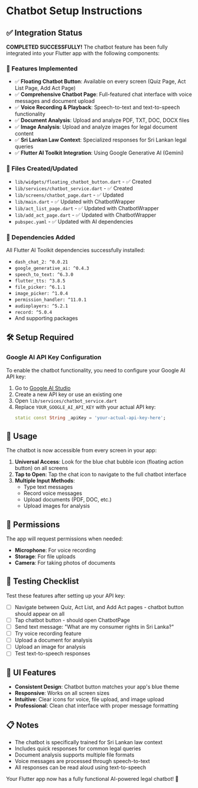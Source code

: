 # Chatbot Setup Instructions

## ✅ Integration Status

**COMPLETED SUCCESSFULLY!** The chatbot feature has been fully integrated into your Flutter app with the following components:

### 🎯 Features Implemented
- ✅ **Floating Chatbot Button**: Available on every screen (Quiz Page, Act List Page, Add Act Page)
- ✅ **Comprehensive Chatbot Page**: Full-featured chat interface with voice messages and document upload
- ✅ **Voice Recording & Playback**: Speech-to-text and text-to-speech functionality
- ✅ **Document Analysis**: Upload and analyze PDF, TXT, DOC, DOCX files
- ✅ **Image Analysis**: Upload and analyze images for legal document content
- ✅ **Sri Lankan Law Context**: Specialized responses for Sri Lankan legal queries
- ✅ **Flutter AI Toolkit Integration**: Using Google Generative AI (Gemini)

### 📁 Files Created/Updated
- `lib/widgets/floating_chatbot_button.dart` - ✅ Created
- `lib/services/chatbot_service.dart` - ✅ Created  
- `lib/screens/chatbot_page.dart` - ✅ Updated
- `lib/main.dart` - ✅ Updated with ChatbotWrapper
- `lib/act_list_page.dart` - ✅ Updated with ChatbotWrapper
- `lib/add_act_page.dart` - ✅ Updated with ChatbotWrapper
- `pubspec.yaml` - ✅ Updated with AI dependencies

### 🔧 Dependencies Added
All Flutter AI Toolkit dependencies successfully installed:
- `dash_chat_2: ^0.0.21`
- `google_generative_ai: ^0.4.3`
- `speech_to_text: ^6.3.0`
- `flutter_tts: ^3.8.5`
- `file_picker: ^6.1.1`
- `image_picker: ^1.0.4`
- `permission_handler: ^11.0.1`
- `audioplayers: ^5.2.1`
- `record: ^5.0.4`
- And supporting packages

## 🛠️ Setup Required

### Google AI API Key Configuration

To enable the chatbot functionality, you need to configure your Google AI API key:

1. Go to [Google AI Studio](https://aistudio.google.com/)
2. Create a new API key or use an existing one
3. Open `lib/services/chatbot_service.dart`
4. Replace `YOUR_GOOGLE_AI_API_KEY` with your actual API key:
   ```dart
   static const String _apiKey = 'your-actual-api-key-here';
   ```

## 🚀 Usage

The chatbot is now accessible from every screen in your app:

1. **Universal Access**: Look for the blue chat bubble icon (floating action button) on all screens
2. **Tap to Open**: Tap the chat icon to navigate to the full chatbot interface
3. **Multiple Input Methods**: 
   - Type text messages
   - Record voice messages
   - Upload documents (PDF, DOC, etc.)
   - Upload images for analysis

## 📱 Permissions

The app will request permissions when needed:
- **Microphone**: For voice recording
- **Storage**: For file uploads
- **Camera**: For taking photos of documents

## 🧪 Testing Checklist

Test these features after setting up your API key:

- [ ] Navigate between Quiz, Act List, and Add Act pages - chatbot button should appear on all
- [ ] Tap chatbot button - should open ChatbotPage
- [ ] Send text message: "What are my consumer rights in Sri Lanka?"
- [ ] Try voice recording feature
- [ ] Upload a document for analysis
- [ ] Upload an image for analysis
- [ ] Test text-to-speech responses

## 🎨 UI Features

- **Consistent Design**: Chatbot button matches your app's blue theme
- **Responsive**: Works on all screen sizes
- **Intuitive**: Clear icons for voice, file upload, and image upload
- **Professional**: Clean chat interface with proper message formatting

## 📋 Notes

- The chatbot is specifically trained for Sri Lankan law context
- Includes quick responses for common legal queries
- Document analysis supports multiple file formats
- Voice messages are processed through speech-to-text
- All responses can be read aloud using text-to-speech

Your Flutter app now has a fully functional AI-powered legal chatbot! 🎉
